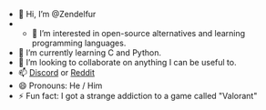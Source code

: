 - 👋 Hi, I’m @Zendelfur
- - 👀 I’m interested in open-source alternatives and learning programming languages.
- 🌱 I’m currently learning C and Python.
- 💞️ I’m looking to collaborate on anything I can be useful to.
- 📫 [Discord](https://discord.gg/nXVVXS7c) or [Reddit](https://www.reddit.com/u/Optimal-Lecture567/s/bk1KknUtCG)
- 😄 Pronouns: He / Him
- ⚡ Fun fact: I got a strange addiction to a game called "Valorant"
